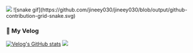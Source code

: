 <img src="https://capsule-render.vercel.app/api?type=waving&color=B3D96C&height=150&section=header&text=jineey's%20Github✨&fontSize=25&fontColor=ffffff&fontAlignY=30" />
![snake gif](https://github.com/jineey030/jineey030/blob/output/github-contribution-grid-snake.svg)

### 🔗 My Velog
[![Velog's GitHub stats](https://velog-readme-stats.vercel.app/api/badge?name=jineey)](https://velog.io/@jineey/posts?tag=baekjoon)
<img src="https://capsule-render.vercel.app/api?type=waving&color=B3D96C&height=150&section=footer" />
